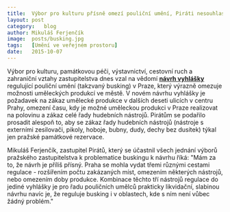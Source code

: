 ```yaml
---
title:	Výbor pro kulturu přísně omezí pouliční umění, Piráti nesouhlasí
layout:	post
category:	blog
author:	Mikuláš Ferjenčík
image:	posts/busking.jpg
tags:	[Umění ve veřejném prostoru]
date:	2015-10-07
---
```


Výbor pro kulturu, památkovou péči, výstavnictví, cestovní ruch a zahraniční vztahy zastupitelstva dnes vzal na vědomí **[návrh vyhlášky](/assets/pdf/busking_schvaleny_vyborem.pdf)** regulující pouliční umění (takzvaný busking) v Praze, který výrazně omezuje možnosti uměleckých produkcí ve městě. V novém návrhu vyhlášky je požadavek na zákaz umělecké produkce v dalších deseti ulicích v centru Prahy, omezení času, kdy je možné uměleckou produkci v Praze realizovat na polovinu a zákaz celé řady hudebních nástrojů. Pirátům se podařilo prosadit alespoň to, aby se zákaz řady hudebních nástrojů (nástroje s externími zesilovači, pikoly, hoboje, bubny, dudy, dechy bez dusítek) týkal jen pražské památkové rezervace. 

Mikuláš Ferjenčík, zastupitel Pirátů, který se účastnil všech jednání výborů pražského zastupitelstva k problematice buskingu k návrhu říká: "Mám za to, že návrh je příliš přísný. Praha se mohla vydat třemi různými cestami regulace - rozšířením počtu zakázaných míst, omezením některých nástrojů, nebo omezením doby produkce. Kombinace těchto tří nástrojů regulace do jediné vyhlášky je pro řadu pouličních umělců prakticky likvidační, slabinou návrhu navíc je, že reguluje busking i v oblastech, kde s ním není vůbec žádný problém."


